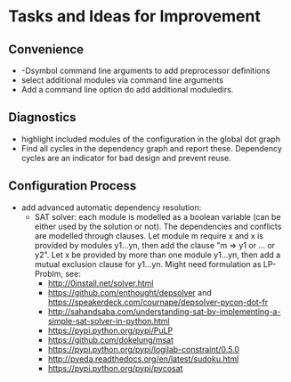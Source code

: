 # Tasks and Ideas for Improvement

## Convenience

* -Dsymbol command line arguments to add preprocessor definitions
* select additional modules via command line arguments
* Add a command line option do add additional moduledirs.

## Diagnostics

* highlight included modules of the configuration in the global dot graph 
* Find all cycles in the dependency graph and report these. Dependency
  cycles are an indicator for bad design and prevent reuse.

## Configuration Process

* add advanced automatic dependency resolution:
  * SAT solver: each module is modelled as a boolean variable (can be
    either used by the solution or not). The dependencies and
    conflicts are modelled through clauses. Let module m require x and
    x is provided by modules y1...yn, then add the clause "m => y1 or
    ... or y2". Let x be provided by more than one module y1...yn,
    then add a mutual exclusion clause for y1...yn.
	Might need formulation as LP-Problm, see:
	* http://0install.net/solver.html
	* https://github.com/enthought/depsolver and https://speakerdeck.com/cournape/depsolver-pycon-dot-fr
	* http://sahandsaba.com/understanding-sat-by-implementing-a-simple-sat-solver-in-python.html
	* https://pypi.python.org/pypi/PuLP
	* https://github.com/dokelung/msat
	* https://pypi.python.org/pypi/logilab-constraint/0.5.0
	* http://pyeda.readthedocs.org/en/latest/sudoku.html
	* https://pypi.python.org/pypi/pycosat
